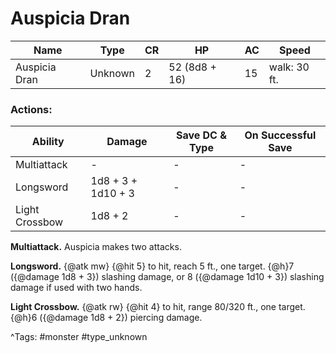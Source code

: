 # Auspicia Dran

| Name | Type | CR | HP | AC | Speed |
|------|------|----|----|----|-------|
| Auspicia Dran | Unknown | 2 | 52 (8d8 + 16) | 15 | walk: 30 ft. |

### Actions:

| Ability | Damage | Save DC & Type | On Successful Save |
|---------|--------|----------------|--------------------|
| Multiattack | - | - | - |
| Longsword | 1d8 + 3 + 1d10 + 3 | - | - |
| Light Crossbow | 1d8 + 2 | - | - |


**Multiattack.** Auspicia makes two attacks.

**Longsword.** {@atk mw} {@hit 5} to hit, reach 5 ft., one target. {@h}7 ({@damage 1d8 + 3}) slashing damage, or 8 ({@damage 1d10 + 3}) slashing damage if used with two hands.

**Light Crossbow.** {@atk rw} {@hit 4} to hit, range 80/320 ft., one target. {@h}6 ({@damage 1d8 + 2}) piercing damage.

^Tags: #monster #type_unknown